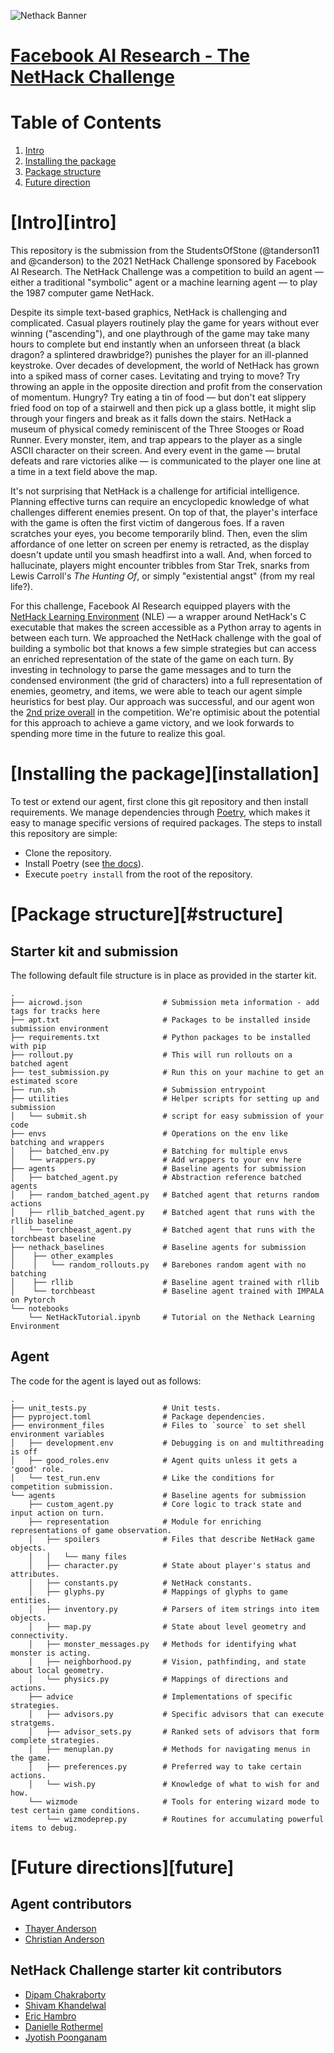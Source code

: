 ![Nethack Banner](https://aicrowd-production.s3.eu-central-1.amazonaws.com/misc/neurips-2021-nethack-challenge-media/nethack_final_link+preview_starter_kit.jpg)

# **[Facebook AI Research - The NetHack Challenge](https://nethackchallenge.com/report.html)**

# Table of Contents
1. [Intro](#intro)
2. [Installing the package](#installation)
3. [Package structure](#structure)
4. [Future direction](#future)

# [Intro][intro]

This repository is the submission from the StudentsOfStone (@tanderson11 and @canderson) to the 2021 NetHack Challenge sponsored by Facebook AI Research. The NetHack Challenge was a competition to build an agent &mdash; either a traditional "symbolic" agent or a machine learning agent &mdash; to play the 1987 computer game NetHack.

Despite its simple text-based graphics, NetHack is challenging and complicated. Casual players routinely play the game for years without ever winning ("ascending"), and one playthrough of the game may take many hours to complete but end instantly when an unforseen threat (a black dragon? a splintered drawbridge?) punishes the player for an ill-planned keystroke. Over decades of development, the world of NetHack has grown into a spiked mass of corner cases. Levitating and trying to move? Try throwing an apple in the opposite direction and profit from the conservation of momentum. Hungry? Try eating a tin of food &mdash; but don't eat slippery fried food on top of a stairwell and then pick up a glass bottle, it might slip through your fingers and break as it falls down the stairs. NetHack a museum of physical comedy reminiscent of the Three Stooges or Road Runner. Every monster, item, and trap appears to the player as a single ASCII character on their screen. And every event in the game &mdash; brutal defeats and rare victories alike &mdash; is communicated to the player one line at a time in a text field above the map.

It's not surprising that NetHack is a challenge for artificial intelligence. Planning effective turns can require an encyclopedic knowledge of what challenges different enemies present. On top of that, the player's interface with the game is often the first victim of dangerous foes. If a raven scratches your eyes, you become temporarily blind. Then, even the slim affordance of one letter on screen per enemy is retracted, as the display doesn't update until you smash headfirst into a wall. And, when forced to hallucinate, players might encounter tribbles from Star Trek, snarks from Lewis Carroll's *The Hunting Of*, or simply "existential angst" (from my real life?).

For this challenge, Facebook AI Research equipped players with the [NetHack Learning Environment](https://github.com/facebookresearch/nle) (NLE) &mdash; a wrapper around NetHack's C executable that makes the screen accessible as a Python array to agents in between each turn. We approached the NetHack challenge with the goal of building a symbolic bot that knows a few simple strategies but can access an enriched representation of the state of the game on each turn. By investing in technology to parse the game messages and to turn the condensed environment (the grid of characters) into a full representation of enemies, geometry, and items, we were able to teach our agent simple heuristics for best play. Our approach was successful, and our agent won the [2nd prize overall](https://nethackchallenge.com/report.html) in the competition. We're optimisic about the potential for this approach to achieve a game victory, and we look forwards to spending more time in the future to realize this goal.

# [Installing the package][installation]

To test or extend our agent, first clone this git repository and then install requirements. We manage dependencies through [Poetry](https://python-poetry.org/docs/), which makes it easy to manage specific versions of required packages. The steps to install this repository are simple:

- Clone the repository.
- Install Poetry (see [the docs](https://python-poetry.org/docs/)).
- Execute `poetry install` from the root of the repository.

# [Package structure][#structure]

## Starter kit and submission 

The following default file structure is in place as provided in the starter kit.
```
.
├── aicrowd.json                  # Submission meta information - add tags for tracks here
├── apt.txt                       # Packages to be installed inside submission environment
├── requirements.txt              # Python packages to be installed with pip
├── rollout.py                    # This will run rollouts on a batched agent
├── test_submission.py            # Run this on your machine to get an estimated score
├── run.sh                        # Submission entrypoint
├── utilities                     # Helper scripts for setting up and submission 
│   └── submit.sh                 # script for easy submission of your code
├── envs                          # Operations on the env like batching and wrappers
│   ├── batched_env.py            # Batching for multiple envs
│   └── wrappers.py   	          # Add wrappers to your env here
├── agents                        # Baseline agents for submission
│   ├── batched_agent.py          # Abstraction reference batched agents
│   ├── random_batched_agent.py	  # Batched agent that returns random actions
│   ├── rllib_batched_agent.py	  # Batched agent that runs with the rllib baseline
│   └── torchbeast_agent.py       # Batched agent that runs with the torchbeast baseline
├── nethack_baselines             # Baseline agents for submission
│    ├── other_examples  	
│    │   └── random_rollouts.py   # Barebones random agent with no batching
│    ├── rllib	                  # Baseline agent trained with rllib
│    └── torchbeast               # Baseline agent trained with IMPALA on Pytorch
└── notebooks                 
    └── NetHackTutorial.ipynb     # Tutorial on the Nethack Learning Environment

```

## Agent

The code for the agent is layed out as follows:

```
.
├── unit_tests.py                 # Unit tests.
├── pyproject.toml                # Package dependencies.
├── environment_files             # Files to `source` to set shell environment variables
│   ├── development.env           # Debugging is on and multithreading is off
│   ├── good_roles.env            # Agent quits unless it gets a 'good' role.
│   └── test_run.env   	          # Like the conditions for competition submission.
└── agents                        # Baseline agents for submission
    ├── custom_agent.py           # Core logic to track state and input action on turn.
    ├── representation            # Module for enriching representations of game observation.
    │   ├── spoilers              # Files that describe NetHack game objects.
    │   │   └── many files
    │   ├── character.py          # State about player's status and attributes.
    │   ├── constants.py          # NetHack constants.
    │   ├── glyphs.py             # Mappings of glyphs to game entities.
    │   ├── inventory.py          # Parsers of item strings into item objects.
    │   ├── map.py                # State about level geometry and connectivity.
    │   ├── monster_messages.py   # Methods for identifying what monster is acting.
    │   ├── neighborhood.py       # Vision, pathfinding, and state about local geometry.
    │   └── physics.py            # Mappings of directions and actions.
    ├── advice                    # Implementations of specific strategies.
    │   ├── advisors.py           # Specific advisors that can execute stratgems.
    │   ├── advisor_sets.py       # Ranked sets of advisors that form complete strategies. 
    │   ├── menuplan.py           # Methods for navigating menus in the game.
    │   ├── preferences.py        # Preferred way to take certain actions.
    │   └── wish.py               # Knowledge of what to wish for and how.
    └── wizmode                   # Tools for entering wizard mode to test certain game conditions.
        └── wizmodeprep.py        # Routines for accumulating powerful items to debug.
```

# [Future directions][future]


## Agent contributors
- [Thayer Anderson](https://github.com/tanderson11)
- [Christian Anderson](https://github.com/canderson)

## NetHack Challenge starter kit contributors

- [Dipam Chakraborty](https://www.aicrowd.com/participants/dipam)
- [Shivam Khandelwal](https://www.aicrowd.com/participants/shivam)
- [Eric Hambro](https://www.aicrowd.com/participants/eric_hammy)
- [Danielle Rothermel](https://www.aicrowd.com/participants/danielle_rothermel)
- [Jyotish Poonganam](https://www.aicrowd.com/participants/jyotish)
